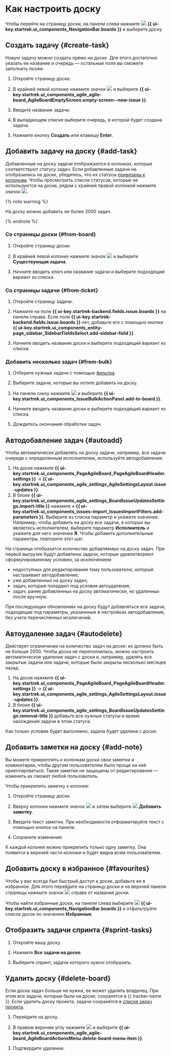 # Как настроить доску

Чтобы перейти на страницу доски, на панели слева нажмите ![](../../_assets/tracker/svg/boards.svg)&nbsp;**{{ ui-key.startrek.ui_components_NavigationBar.boards }}** и выберите доску.

## Создать задачу {#create-task}

Новую задачу можно создать прямо на доске. Для этого достаточно указать ее название и очередь — остальные поля вы сможете заполнить позже.

1. Откройте страницу доски.

1. В крайней левой колонке нажмите значок ![](../../_assets/tracker/svg/add-task.svg) и выберите **{{ ui-key.startrek.ui_components_agile_agile-board_AgileBoardEmptyScreen.empty-screen--new-issue }}**.

1. Введите название задачи.

1. В выпадающем списке выберите очередь, в которой будет создана задача.

1. Нажмите кнопку **Создать** или клавишу **Enter**.

## Добавить задачу на доску {#add-task}

Добавленные на доску задачи отображаются в колонках, которые соответствуют статусу задач. Если добавленные задачи не отобразились на доске, убедитесь, что их статусы [привязаны к колонкам](agile-new-columns.md). Чтобы просмотреть список статусов, которые не используются на доске, рядом с крайней правой колонкой нажмите значок ![](../../_assets/tracker/svg/unused-status.svg).

{% note warning %}

На доску можно добавить не более 2000 задач.

{% endnote %}

### Со страницы доски {#from-board}

1. Откройте страницу доски.

1. В крайней левой колонке нажмите значок ![](../../_assets/tracker/svg/add-task.svg) и выберите **Существующая задача**.

1. Начните вводить ключ или название задачи и выберите подходящий вариант из списка. 

### Со страницы задачи {#from-ticket}

1. Откройте страницу задачи.

1. Нажмите на поле **{{ ui-key.startrek-backend.fields.issue.boards }}** на панели справа. Если поля **{{ ui-key.startrek-backend.fields.issue.boards }}** нет, добавьте его с помощью кнопки **{{ ui-key.startrek.ui_components_entity-page_sidebar_SidebarFieldsSelect.add-sidebar-field }}**.

1. Начните вводить название доски и выберите подходящий вариант из списка.

### Добавить несколько задач {#from-bulk}

1. Отберите нужные задачи с помощью [фильтра](../user/create-filter.md).

1. Выберите задачи, которые вы хотите добавить на доску.

1. На панели снизу нажмите ![](../../_assets/horizontal-ellipsis.svg) и выберите **{{ ui-key.startrek.ui_components_IssueBulkActionPanel.add-to-board }}**.

1. Начните вводить название доски и выберите подходящий вариант из списка. 

1. Дождитесь окончания обработки задач.

## Автодобавление задач {#autoadd}

Чтобы автоматически добавлять на доску задачи, например, все задачи очереди с определенным исполнителем, используйте автодобавление:

1. На доске нажмите **{{ ui-key.startrek.ui_components_PageAgileBoard_PageAgileBoardHeader.settings }}** → **{{ ui-key.startrek.ui_components_agile_settings_AgileSettingsLayout.issue-updates }}**.
1. В блоке **{{ ui-key.startrek.ui_components_agile_settings_BoardIssueUpdatesSettings.import-title }}** нажмите **+ {{ ui-key.startrek.ui_components_issues-import_IssuesImportFilters.add-parameters }}**. Выберите из списка параметр и укажите значение. Например, чтобы добавить на доску все задачи, в которых вы являетесь исполнителем, выберите параметр **Исполнитель** и укажите для него значение **Я**. Чтобы добавить дополнительные параметры, повторите этот шаг.

На странице отобразится количество добавляемых на доску задач. При первой выгрузке будут добавлены задачи, которые удовлетворяют сформулированному условию, за исключением:

- недоступных для редактирования тому пользователю, который настраивает автодобавление;
- уже добавленных на доску задач;
- задач, которые попадают под условия автоудаления;
- задач, ранее добавленных на доску автоматически, но удаленных после вручную.

При последующих обновлениях на доску будут добавляться все задачи, подходящие под параметры, указаннные в настройках автодобавления, без учета перечисленных исключений.

## Автоудаление задач {#autodelete}

Действует ограничение на количество задач на доске: их должно быть не больше 2000. Чтобы доска не переполнялась, можно настроить автоматическое удаление задач с доски и, например, удалять все закрытые задачи или задачи, которые были закрыты несколько месяцев назад.

1. На доске нажмите **{{ ui-key.startrek.ui_components_PageAgileBoard_PageAgileBoardHeader.settings }}** → **{{ ui-key.startrek.ui_components_agile_settings_AgileSettingsLayout.issue-updates }}**.
1. В блоке **{{ ui-key.startrek.ui_components_agile_settings_BoardIssueUpdatesSettings.removal-title }}** добавьте все нужные статусы и время нахождения задачи в этом статусе.

Как только условие будет выполнено, задача будет удалена с доски.

## Добавить заметки на доску {#add-note}

Вы можете прикреплять к колонкам доски свои заметки и комментарии, чтобы другим пользователям было проще на ней ориентироваться. Такие заметки не защищены от редактирования — изменить их сможет любой пользователь.

Чтобы прикрепить заметку к колонке:

1. Откройте страницу доски.

1. Вверху колонки нажмите значок ![](../../_assets/tracker/svg/actions.svg) и затем выберите ![](../../_assets/tracker/svg/icon-note.svg)&nbsp;**Добавить заметку**.

1. Введите текст заметки. При необходимости отформатируйте текст с помощью кнопок на панели.

1. Сохраните изменения.

К каждой колонке можно прикрепить только одну заметку. Она появится в верхней части колонки и будет видна всем пользователям.

## Добавить доску в избранное {#favourites}

Чтобы у вас всегда был быстрый доступ к доске, добавьте ее в избранное. Для этого перейдите на страницу доски и на верхней панели страницы нажмите значок ![](../../_assets/tracker/svg/favourites.svg) справа от названия доски. 

Чтобы найти избранные доски, на панели слева выберите ![](../../_assets/tracker/svg/boards.svg)&nbsp;**{{ ui-key.startrek.ui_components_NavigationBar.boards }}** и отфильтруйте список досок по значению **Избранные**.

## Отобразить задачи спринта {#sprint-tasks}

1. Откройте вашу доску.

1. Нажмите **Все задачи на доске**.

1. Выберите спринт, задачи которого нужно отобразить.

## Удалить доску {#delete-board}

Если доска задач больше не нужна, ее может удалить владелец. При этом все задачи, которые были на доске, сохранятся в {{ tracker-name }}. Если удалить доску проекта, задачи сохранятся в [списке задач проекта](project-list.md).

1. Перейдите на доску.

1. В правом верхнем углу нажмите ![](../../_assets/horizontal-ellipsis.svg) и выберите **{{ ui-key.startrek.ui_components_agile_agile-board_AgileBoardActionsMenu.delete-board-menu-item }}**.

1. Подтвердите удаление.
